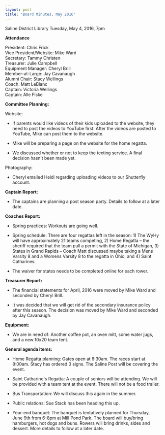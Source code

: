 ```yaml
---
layout: post  
title: "Board Minutes, May 2016"
---
```


Saline District Library Tuesday, May 4, 2016, 7pm

**Attendance**

President: Chris Frick  
Vice President/Website: Mike Ward  
Secretary: Tammy Christen  
Treasurer: Julie Campbell  
Equipment Manager: Cheryl Brill  
Member-at-Large: Jay Cavanaugh  
Alumni Chair: Stacy Wellings  
Coach: Matt LeBlanc  
Captain: Victoria Wellings  
Captain: Alle Fiske

**Committee Planning:**

Website:

-   If parents would like videos of their kids uploaded to the website,
    they need to post the videos to YouTube first. After the videos are
    posted to YouTube, Mike can post them to the website.

-   Mike will be preparing a page on the website for the home regatta.

-   We discussed whether or not to keep the texting service. A final
    decision hasn’t been made yet.

Photography:

-   Cheryl emailed Heidi regarding uploading videos to our
    Shutterfly account.

**Captain Report:**

-   The captains are planning a post season party. Details to follow at
    a later date.

**Coaches Report:**

-   Spring practices: Workouts are going well.

-   Spring schedule: There are four regattas left in the season: 1) The
    WyHy will have approximately 21 teams competing, 2) Home Regatta –
    the sheriff required that the team pull a permit with the State of
    Michigan, 3) States in Grand Rapids – Coach Matt discussed maybe
    taking a Mens Varsity 8 and a Womens Varsity 8 to the regatta in
    Ohio, and 4) Saint Catharines.

-   The waiver for states needs to be completed online for each rower.

**Treasurer Report:**

-   The financial statements for April, 2016 were moved by Mike Ward and
    seconded by Cheryl Brill.

-   It was decided that we will get rid of the secondary insurance
    policy after this season. The decision was moved by Mike Ward and
    seconded by Jay Cavanaugh.

**Equipment:**

-   We are in need of: Another coffee pot, an oven mitt, some water
    jugs, and a new 10x20 team tent.

**General agenda items:**

-   Home Regatta planning: Gates open at 6:30am. The races start
    at 8:00am. Stacy has ordered 3 signs. The Saline Post will be
    covering the event.

-   Saint Catharine's Regatta: A couple of seniors will be attending. We
    will be provided with a team tent at the event. There will not be a
    food trailer.

-   Bus Transportation: We will discuss this again in the summer.

-   Public relations: Sue Stack has been heading this up.

-   Year-end banquet: The banquet is tentatively planned for Thursday,
    June 9th from 6-8pm at Mill Pond Park. The board will buy/bring
    hamburgers, hot dogs and buns. Rowers will bring drinks, sides
    and dessert. More details to follow at a later date.


